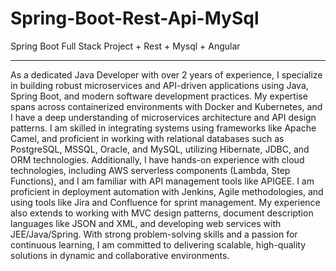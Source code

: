 # Spring-Boot-Rest-Api-MySql

Spring Boot Full Stack Project + Rest + Mysql + Angular 


----

As a dedicated Java Developer with over 2 years of experience, I specialize in building robust microservices and API-driven applications using Java, Spring Boot, and modern software development practices. My expertise spans across containerized environments with Docker and Kubernetes, and I have a deep understanding of microservices architecture and API design patterns. I am skilled in integrating systems using frameworks like Apache Camel, and proficient in working with relational databases such as PostgreSQL, MSSQL, Oracle, and MySQL, utilizing Hibernate, JDBC, and ORM technologies. Additionally, I have hands-on experience with cloud technologies, including AWS serverless components (Lambda, Step Functions), and I am familiar with API management tools like APIGEE. I am proficient in deployment automation with Jenkins, Agile methodologies, and using tools like Jira and Confluence for sprint management. My experience also extends to working with MVC design patterns, document description languages like JSON and XML, and developing web services with JEE/Java/Spring. With strong problem-solving skills and a passion for continuous learning, I am committed to delivering scalable, high-quality solutions in dynamic and collaborative environments.
